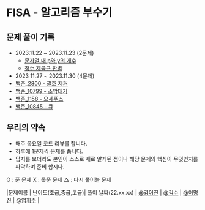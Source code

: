 # FISA - 알고리즘 부수기

## 문제 풀이 기록
- 2023.11.22 ~ 2023.11.23 (2문제)
  - [문자열 내 p와 y의 개수](https://school.programmers.co.kr/learn/courses/30/lessons/12916)
  - [정수 제곱근 판별](https://school.programmers.co.kr/learn/courses/30/lessons/12934)
-  2023 11.27 ~ 2023.11.30 (4문제)
  - [백준_2800 - 괄호 제거](https://www.acmicpc.net/problem/2800)
  - [백준_10799 - 소막대기](https://www.acmicpc.net/problem/10799)
  - [백준_1158 - 요세푸스](https://www.acmicpc.net/problem/1158)
  - [백준_10845 - 큐](https://www.acmicpc.net/problem/10845)
## 우리의 약속
- 매주 목요일 코드 리뷰를 합니다.
- 하루에 1문제씩 문제를 풉니다.
- 답지를 보더라도 본인이 스스로 새로 알게된 점이나 해당 문제의 핵심이 무엇인지를 파악하며 준비 합시다.

O : 푼 문제 
X : 못푼 문제
△ : 다시 풀어볼 문제 

|문제이름 | 난이도(초급,중급,고급)| 풀이 날짜(22.xx.xx) | [@김어진](https://github.com/greeneryjin) | [@김수](https://github.com/popododo0720) | [@이명진](https://github.com/MJLee39) | [@염휘주](https://github.com/yeomyaloo) |
